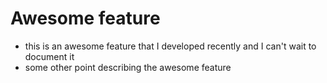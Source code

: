 # Awesome feature 
- this is an awesome feature that I developed recently and I can't wait to document it 
- some other point describing the awesome feature
